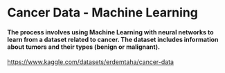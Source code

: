 # Cancer Data - Machine Learning
#### The process involves using Machine Learning with neural networks to learn from a dataset related to cancer. The dataset includes information about tumors and their types (benign or malignant).
https://www.kaggle.com/datasets/erdemtaha/cancer-data
